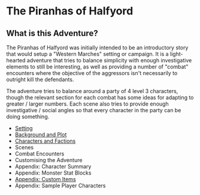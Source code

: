 # The Piranhas of Halfyord

## What is this Adventure?

The Piranhas of Halfyord was initially intended to be an introductory story that would setup a "Western Marches" setting or campaign.
It is a light-hearted adventure that tries to balance simplicity with enough investigative elements to still be interesting, as well as providing a number of "combat" encounters where the objective of the aggressors isn't necessarily to outright kill the defendants.

The adventure tries to balance around a party of 4 level 3 characters, though the relevant section for each combat has some ideas for adapting to greater / larger numbers.
Each scene also tries to provide enough investigative / social angles so that every character in the party can be doing something.

- [Setting](./setting.md)
- [Background and Plot](./background-plot.md)
- [Characters and Factions](./characters.md)
- Scenes
- Combat Encounters
- Customising the Adventure
- Appendix: Character Summary
- Appendix: Monster Stat Blocks
- [Appendix: Custom Items](./appendix/appendix-custom-items.md)
- Appendix: Sample Player Characters
